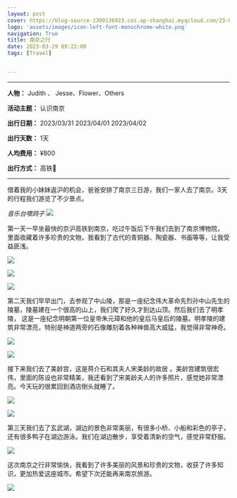 ```yaml
---
layout: post
cover: https://blog-source-1300136923.cos.ap-shanghai.myqcloud.com/23-04-nanjing/Blog_cover.jpg
logo: 'assets/images/icon-left-font-monochrome-white.png'
navigation: True
title: 南京之行
date: 2023-03-29 09:22:00
tags: [Travel]


---
```


-----------------

**人物：** Judith 、 Jesse、Flower、Others

**活动主题：** 认识南京

**出行日期：** 2023/03/31 2023/04/01 2023/04/02

**出行天数：** 1天

**人均费用：** ¥800

**出行方式：** 高铁🚄


-----------------

借着我的小妹妹返沪的机会，爸爸安排了南京三日游，我们一家人去了南京。3天的行程我们游览了不少景点。

*音乐台喂鸽子*
![]( https://blog-source-1300136923.cos.ap-shanghai.myqcloud.com/23-04-nanjing/IMG_7697.jpg)

第一天一早坐最快的京沪高铁到南京，吃过午饭后下午我们去到了南京博物院， 里面收藏着许多珍贵的文物，我看到了古代的青铜器、陶瓷器、书画等等，让我受益匪浅。

![]( https://blog-source-1300136923.cos.ap-shanghai.myqcloud.com/23-04-nanjing/IMG_8078.jpg)

![]( https://blog-source-1300136923.cos.ap-shanghai.myqcloud.com/23-04-nanjing/IMG_8194.jpg)

![]( https://blog-source-1300136923.cos.ap-shanghai.myqcloud.com/23-04-nanjing/IMG_7907.jpg)

第二天我们早早出门，去参观了中山陵，那是一座纪念伟大革命先烈孙中山先生的陵墓，陵墓建在一个很高的山上，我们爬了好久才到达山顶。然后我们去了明孝陵， 这是一座纪念明朝第一位皇帝朱元璋和他的皇后马皇后的陵墓。明孝陵的建筑非常漂亮，特别是神道两旁的石像雕刻着各种神兽高大威猛，我觉得非常神奇。

![]( https://blog-source-1300136923.cos.ap-shanghai.myqcloud.com/23-04-nanjing/IMG_7933.jpg)

![]( https://blog-source-1300136923.cos.ap-shanghai.myqcloud.com/23-04-nanjing/IMG_7951.jpg)

接下来我们去了美龄宫，这是蒋介石和其夫人宋美龄的故居 。美龄宫建筑很宏伟，里面的陈设也非常精美，我还看到了宋美龄夫人的许多照片，感觉她非常漂亮。今天玩的很累回到酒店倒头就睡了。

![]( https://blog-source-1300136923.cos.ap-shanghai.myqcloud.com/23-04-nanjing/IMG_7810.jpg)

![]( https://blog-source-1300136923.cos.ap-shanghai.myqcloud.com/23-04-nanjing/IMG_7811.jpg)

第三天我们去了玄武湖，湖边的景色非常美丽，有很多小桥、小船和彩色的亭子，还有很多鸭子在湖边游泳。我们在湖边散步，享受着清新的空气，感觉非常舒服。

![]( https://blog-source-1300136923.cos.ap-shanghai.myqcloud.com/23-04-nanjing/IMG_8044.jpg)

这次南京之行非常愉快，我看到了许多美丽的风景和珍贵的文物，收获了许多知识，更加热爱这座城市。希望下次还能再来南京旅游。

![]( https://blog-source-1300136923.cos.ap-shanghai.myqcloud.com/23-04-nanjing/IMG_8233.jpg)